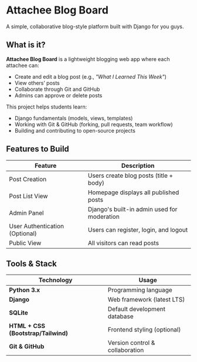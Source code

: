 # Attachee Blog Board

A simple, collaborative blog-style platform built with Django for you guys. 


## What is it?

**Attachee Blog Board** is a lightweight blogging web app where each attachee can:

-  Create and edit a blog post (e.g., _"What I Learned This Week"_)
-  View others’ posts
-  Collaborate through Git and GitHub
-  Admins can approve or delete posts

This project helps students learn:
- Django fundamentals (models, views, templates)
- Working with Git & GitHub (forking, pull requests, team workflow)
- Building and contributing to open-source projects



##  Features to Build

| Feature               | Description                                    |
|----------------------|------------------------------------------------|
|  Post Creation      | Users create blog posts (title + body)         |
|  Post List View     | Homepage displays all published posts          |
|  Admin Panel        | Django's built-in admin used for moderation    |
|  User Authentication (Optional) | Users can register, login, and logout     |
|  Public View        | All visitors can read posts                    |



##  Tools & Stack

| Technology  | Usage                          |
|-------------|--------------------------------|
| **Python 3.x** | Programming language         |
| **Django**     | Web framework (latest LTS)   |
| **SQLite**     | Default development database |
| **HTML + CSS (Bootstrap/Tailwind)** | Frontend styling (optional) |
| **Git & GitHub** | Version control & collaboration |


